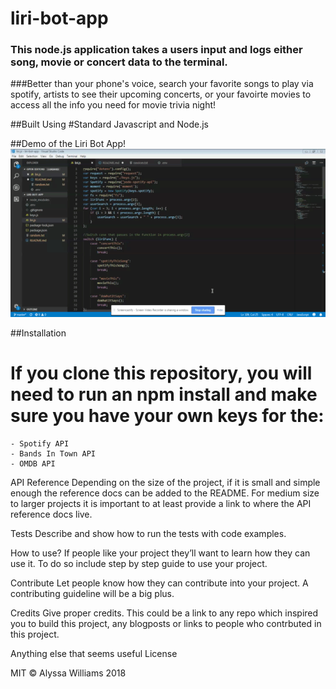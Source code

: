# liri-bot-app
### This node.js application takes a users input and logs either song, movie or concert data to the terminal.

###Better than your phone's voice, search your favorite songs to play via spotify, artists to see their upcoming concerts, or your favoirte movies to access all the info you need for movie trivia night! 

##Built Using
#Standard Javascript and Node.js

##Demo of the Liri Bot App!
![](assets/codeOverview.gif)


##Installation
# If you clone this repository, you will need to run an npm install  and make sure you have your own keys for the: 
    - Spotify API
    - Bands In Town API 
    - OMDB API

API Reference
Depending on the size of the project, if it is small and simple enough the reference docs can be added to the README. For medium size to larger projects it is important to at least provide a link to where the API reference docs live.

Tests
Describe and show how to run the tests with code examples.

How to use?
If people like your project they’ll want to learn how they can use it. To do so include step by step guide to use your project.

Contribute
Let people know how they can contribute into your project. A contributing guideline will be a big plus.

Credits
Give proper credits. This could be a link to any repo which inspired you to build this project, any blogposts or links to people who contrbuted in this project.

Anything else that seems useful
License

MIT © Alyssa Williams 2018